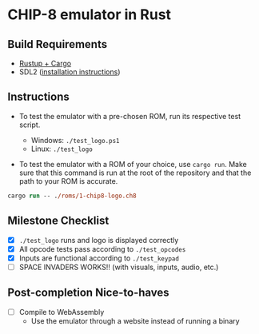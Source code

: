 # CHIP-8 emulator in Rust

## Build Requirements

- [Rustup + Cargo](https://www.rust-lang.org/learn/get-started)
- SDL2 ([installation instructions](https://github.com/Rust-SDL2/rust-sdl2#windows-msvc))

## Instructions

- To test the emulator with a pre-chosen ROM, run its respective test script.

  - Windows: `./test_logo.ps1`
  - Linux: `./test_logo`

- To test the emulator with a ROM of your choice, use `cargo run`. Make sure that this command is run at the root of the repository and that the path to your ROM is accurate.

```ps
cargo run -- ./roms/1-chip8-logo.ch8
```

## Milestone Checklist

- [x] `./test_logo` runs and logo is displayed correctly
- [x] All opcode tests pass according to `./test_opcodes`
- [x] Inputs are functional according to `./test_keypad`
- [ ] SPACE INVADERS WORKS!! (with visuals, inputs, audio, etc.)

## Post-completion Nice-to-haves

- [ ] Compile to WebAssembly
  - Use the emulator through a website instead of running a binary
